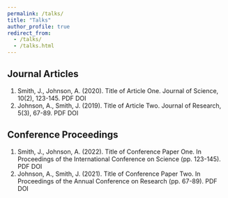 ```yaml
---
permalink: /talks/
title: "Talks"
author_profile: true
redirect_from: 
  - /talks/
  - /talks.html
---
```


## Journal Articles
1. Smith, J., Johnson, A. (2020). Title of Article One. Journal of Science, 10(2), 123-145. PDF DOI
2. Johnson, A., Smith, J. (2019). Title of Article Two. Journal of Research, 5(3), 67-89. PDF DOI
## Conference Proceedings
1. Smith, J., Johnson, A. (2022). Title of Conference Paper One. In Proceedings of the International Conference on Science (pp. 123-145). PDF DOI
2. Johnson, A., Smith, J. (2021). Title of Conference Paper Two. In Proceedings of the Annual Conference on Research (pp. 67-89). PDF DOI
